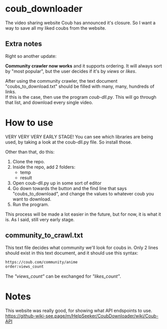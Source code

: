 # coub_downloader
The video sharing website Coub has announced it's closure. So I want a way to save all my liked coubs from the website.

## Extra notes
Right so another update: 

**Community crawler now works** and it supports ordering. It will always sort by "most popular", but the user decides if it's by *views* or *likes*. 

After using the community crawler, the text document "coubs_to_download.txt" should be filled with many, many, hundreds of links.<br/>
If this is the case, then use the program *coub-dll.py*. This will go through that list, and download every single video.


# How to use
VERY VERY VERY EARLY STAGE!
You can see which libraries are being used, by taking a look at the coub-dll.py file.
So install those.

Other than that, do this:
1) Clone the repo.
2) Inside the repo, add 2 folders:
	* temp
	* result
3) Open coub-dll.py up in some sort of editor
4) Go down towards the button and the find line that says "coubs_to_download", and change the values to whatever coub you want to download.
5) Run the program.

This process will be made a lot easier in the future, but for now, it is what it is. As I said, still very early stage.

## community_to_crawl.txt
This text file decides what community we'll look for coubs in. Only 2 lines should exist in this text document, and it should use this syntax:

```txt
https://coub.com/community/anime
order:views_count
```

The *"views_count"* can be exchanged for *"likes_count"*.

# Notes
This website was really good, for showing what API endspoints to use.
https://github-wiki-see.page/m/HelpSeeker/CoubDownloader/wiki/Coub-API

